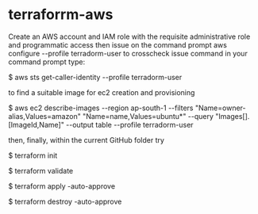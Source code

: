 # terraforrm-aws
Create an AWS account and IAM role with the requisite  administrative role and programmatic access 
then issue on the command prompt 
aws configure --profile terradorm-user 
to crosscheck issue command in your command prompt type:


$ aws sts get-caller-identity --profile terradorm-user 


to find a suitable image for ec2 creation and provisioning 


$ aws ec2 describe-images --region ap-south-1 --filters "Name=owner-alias,Values=amazon" "Name=name,Values=ubuntu*" --query "Images[].[ImageId,Name]" --output table --profile terradorm-user


then, finally, within the current GitHub folder try

$ terraform init 

$ terraform validate
 
$ terraform apply -auto-approve

$  terraform destroy -auto-approve

 

